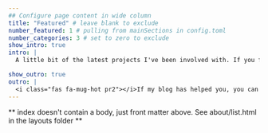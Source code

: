 ```yaml
---
## Configure page content in wide column
title: "Featured" # leave blank to exclude
number_featured: 1 # pulling from mainSections in config.toml
number_categories: 3 # set to zero to exclude
show_intro: true
intro: |
  A little bit of the latest projects I've been involved with. If you find something interesting and want to chat and/or collaborate, [drop me a line](/contact)!

show_outro: true
outro: |
  <i class="fas fa-mug-hot pr2"></i>If my blog has helped you, you can [buy me a coffee](https://ko-fi.com/deisygysi)!
---
```


** index doesn't contain a body, just front matter above.
See about/list.html in the layouts folder **
